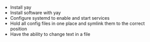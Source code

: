 * Install yay
* Install software with yay
* Configure systemd to enable and start services
* Hold all config files in one place and symlink them to the correct position
* Have the ability to change text in a file
